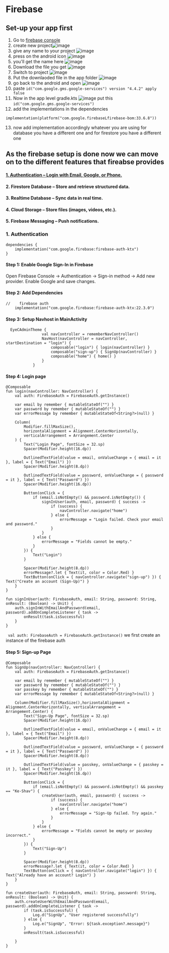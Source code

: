 # Firebase
## Set-up your app first 
1. Go to [firebase console](https://console.firebase.google.com/u/0/)
2. create new project![image](https://github.com/user-attachments/assets/e9286dae-154a-4913-af10-633e68faeba0)
3. give any name to your project ![image](https://github.com/user-attachments/assets/65b227a2-2be0-45c6-bcf9-87def22fefbd)
4. press on the android icon ![image](https://github.com/user-attachments/assets/7880877b-be3e-4170-b2db-a2af26d4e720)
5. you'll get the name here ![image](https://github.com/user-attachments/assets/f72fd947-ba21-40cd-b787-d213a3db61f5)
6. Download the file you get ![image](https://github.com/user-attachments/assets/9d448451-bcbf-4d1e-ac2f-13e63f86a61b)
7. Switch to project ![image](https://github.com/user-attachments/assets/8a0aaf90-3dc5-4326-9930-d808c27c29f0)
8. Put the downlaoded file in the app folder ![image](https://github.com/user-attachments/assets/1613055d-b22b-44d9-a4c6-e81e71d41a3f)
9. go back to the android and open ![image](https://github.com/user-attachments/assets/1185efdf-bc6d-439d-b381-8c59c842a58b)
10. paste `id("com.google.gms.google-services") version "4.4.2" apply false`
11. Now in the app level gradle.kts ![image](https://github.com/user-attachments/assets/a34952b5-dcba-4f74-b2a4-5dd88d574bed) put this `id("com.google.gms.google-services")`
12. add the implementations in the dependencies
```
implementation(platform("com.google.firebaseLfirebase-bom:33.6.8"))
```
13. now add implementation accordingly whatever you are using for database you have a different one and for firestore you have a different one

## As the firebase setup is done now we can move on to the different features that fireabse provides
#### [1. Authentication – Login with Email, Google, or Phone.](https://github.com/LUAMICIFER/android/blob/main/firebase.md#1-authentication)
#### 2. Firestore Database – Store and retrieve structured data.
#### 3. Realtime Database – Sync data in real time.
#### 4. Cloud Storage – Store files (images, videos, etc.).
#### 5. Firebase Messaging – Push notifications.
### 1. Authentication 
```
dependencies {
    implementation("com.google.firebase:firebase-auth-ktx")
}
```
#### Step 1: Enable Google Sign-In in Firebase
Open Firebase Console → Authentication → Sign-in method → Add new provider.
Enable Google and save changes.
#### Step 2: Add Dependencies
```
//    firebase auth
    implementation("com.google.firebase:firebase-auth-ktx:22.3.0")
```
#### Step 3: Setup Navhost in MainActivity
```
  EyeCAdminTheme {
                val navController = rememberNavController()
                NavHost(navController = navController, startDestination = "login") {
                    composable("login") { login(navController) }
                    composable("sign-up") { SignUp(navController) }
                    composable("home") { home() }
                }
            }
```
#### Step 4: Login page
```
@Composable
fun login(navController: NavController) {
    val auth: FirebaseAuth = FirebaseAuth.getInstance()

    var email by remember { mutableStateOf("") }
    var password by remember { mutableStateOf("") }
    var errorMessage by remember { mutableStateOf<String?>(null) }

    Column(
        Modifier.fillMaxSize(),
        horizontalAlignment = Alignment.CenterHorizontally,
        verticalArrangement = Arrangement.Center
    ) {
        Text("Login Page", fontSize = 32.sp)
        Spacer(Modifier.height(16.dp))

        OutlinedTextField(value = email, onValueChange = { email = it }, label = { Text("Email") })
        Spacer(Modifier.height(8.dp))

        OutlinedTextField(value = password, onValueChange = { password = it }, label = { Text("Password") })
        Spacer(Modifier.height(16.dp))

        Button(onClick = {
            if (email.isNotEmpty() && password.isNotEmpty()) {
                signInUser(auth, email, password) { success ->
                    if (success) {
                        navController.navigate("home")
                    } else {
                        errorMessage = "Login failed. Check your email and password."
                    }
                }
            } else {
                errorMessage = "Fields cannot be empty."
            }
        }) {
            Text("Login")
        }

        Spacer(Modifier.height(8.dp))
        errorMessage?.let { Text(it, color = Color.Red) }
        TextButton(onClick = { navController.navigate("sign-up") }) { Text("Create an account (Sign-Up)") }
    }
}

fun signInUser(auth: FirebaseAuth, email: String, password: String, onResult: (Boolean) -> Unit) {
    auth.signInWithEmailAndPassword(email, password).addOnCompleteListener { task ->
        onResult(task.isSuccessful)
    }
}
```

` val auth: FirebaseAuth = FirebaseAuth.getInstance()` we first create an instance of the firebase auth 
#### Step 5: Sign-up Page
```
@Composable
fun SignUp(navController: NavController) {
    val auth: FirebaseAuth = FirebaseAuth.getInstance()

    var email by remember { mutableStateOf("") }
    var password by remember { mutableStateOf("") }
    var passkey by remember { mutableStateOf("") }
    var errorMessage by remember { mutableStateOf<String?>(null) }

    Column(Modifier.fillMaxSize(),horizontalAlignment = Alignment.CenterHorizontally, verticalArrangement = Arrangement.Center) {
        Text("Sign-Up Page", fontSize = 32.sp)
        Spacer(Modifier.height(16.dp))

        OutlinedTextField(value = email, onValueChange = { email = it }, label = { Text("Email") })
        Spacer(Modifier.height(8.dp))

        OutlinedTextField(value = password, onValueChange = { password = it }, label = { Text("Password") })
        Spacer(Modifier.height(8.dp))

        OutlinedTextField(value = passkey, onValueChange = { passkey = it }, label = { Text("Passkey") })
        Spacer(Modifier.height(16.dp))

        Button(onClick = {
            if (email.isNotEmpty() && password.isNotEmpty() && passkey == "Ke-Shav") {
                createUser(auth, email, password) { success ->
                    if (success) {
                        navController.navigate("home")
                    } else {
                        errorMessage = "Sign-Up failed. Try again."
                    }
                }
            } else {
                errorMessage = "Fields cannot be empty or passkey incorrect."
            }
        }) {
            Text("Sign-Up")
        }

        Spacer(Modifier.height(8.dp))
        errorMessage?.let { Text(it, color = Color.Red) }
        TextButton(onClick = { navController.navigate("login") }) { Text("Already have an account? Login") }
    }
}

fun createUser(auth: FirebaseAuth, email: String, password: String, onResult: (Boolean) -> Unit) {
    auth.createUserWithEmailAndPassword(email, password).addOnCompleteListener { task ->
        if (task.isSuccessful) {
            Log.d("SignUp", "User registered successfully")
        } else {
            Log.e("SignUp", "Error: ${task.exception?.message}")
        }
        onResult(task.isSuccessful)

    }
}
```





